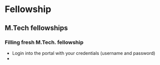 # Fellowship

## M.Tech fellowships

### Filling fresh M.Tech. fellowship

* Login into the portal with your credentials (username and password)
* 